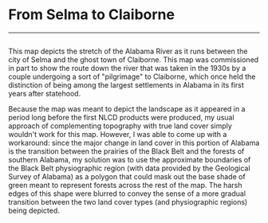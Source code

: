 # From Selma to Claiborne
---

<a href="../../img/selmatoclaiborne.jpg"><img class="feature_left" src="../../img/selmatoclaiborne.jpg" alt=""></a>

This map depicts the stretch of the Alabama River as it runs between the city of Selma and the ghost town of Claiborne. This map was commissioned in part to show the route down the river that was taken in the 1930s by a couple undergoing a sort of "pilgrimage" to Claiborne, which once held the distinction of being among the largest settlements in Alabama in its first years after statehood. 

Because the map was meant to depict the landscape as it appeared in a period long before the first NLCD products were produced, my usual approach of complementing topography with true land cover simply wouldn't work for this map. However, I was able to come up with a workaround: since the major change in land cover in this portion of Alabama is the transition between the prairies of the Black Belt and the forests of southern Alabama, my solution was to use the approximate boundaries of the Black Belt physiographic region (with data provided by the Geological Survey of Alabama) as a polygon that could mask out the base shade of green meant to represent forests across the rest of the map. The harsh edges of this shape were blurred to convey the sense of a more gradual transition between the two land cover types (and physiographic regions) being depicted.